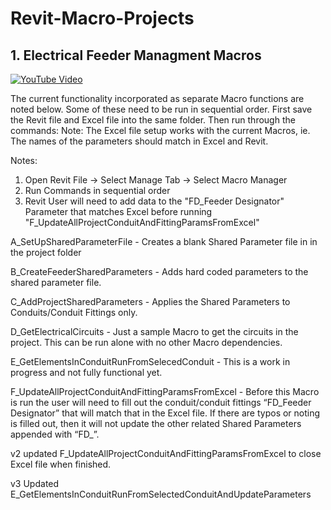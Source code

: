 # Revit-Macro-Projects

## 1. Electrical Feeder Managment Macros
[![YouTube Video](https://img.youtube.com/vi/aZcgYRaJrsQ/0.jpg)](https://www.youtube.com/watch?v=aZcgYRaJrsQ)


The current functionality incorporated as separate Macro functions are noted below.  Some of these need to be run in sequential order.  First save the Revit file and Excel file into the same folder. Then run through the commands: Note: The Excel file setup works with the current Macros, ie. The names of the parameters should match in Excel and Revit.  

Notes:
1. Open Revit File -> Select Manage Tab -> Select Macro Manager
2. Run Commands in sequential order
3. Revit User will need to add data to the "FD_Feeder Designator" Parameter that matches Excel before running "F_UpdateAllProjectConduitAndFittingParamsFromExcel"

A_SetUpSharedParameterFile - Creates a blank Shared Parameter file in in the project folder

B_CreateFeederSharedParameters - Adds hard coded parameters to the shared parameter file. 

C_AddProjectSharedParameters - Applies the Shared Parameters to Conduits/Conduit Fittings only.  

D_GetElectricalCircuits - Just a sample Macro to get the circuits in the project.  This can be run alone with no other Macro dependencies. 

E_GetElementsInConduitRunFromSelecedConduit - This is a work in progress and not fully functional yet. 

F_UpdateAllProjectConduitAndFittingParamsFromExcel - Before this Macro is run the user will need to fill out the conduit/conduit fittings “FD_Feeder Designator” that will match that in the Excel file.  If there are typos or noting is filled out, then it will not update the other related Shared Parameters appended with “FD_”.

v2
updated F_UpdateAllProjectConduitAndFittingParamsFromExcel to close Excel file when finished.  

v3 
Updated E_GetElementsInConduitRunFromSelectedConduitAndUpdateParameters
